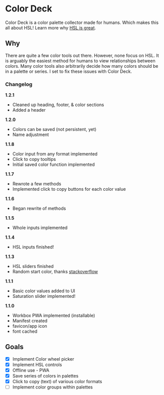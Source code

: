# Color Deck
Color Deck is a color palette collector made for humans. Which makes this all about HSL!
Learn more why [HSL is great](https://github.com/imathis/hsl-picker/).

## Why
There are quite a few color tools out there. However, none focus on HSL. It is arguably the easiest method for humans to view relationships between colors. Many color tools also arbitrarily decide how many colors should be in a palette or series. I set to fix these issues with Color Deck.

### Changelog

**1.2.1**
- Cleaned up heading, footer, & color sections
- Added a header

**1.2.0**
- Colors can be saved (not persistent, yet)
- Name adjustment

**1.1.8**
- Color input from any format implemented
- Click to copy tooltips
- Initial saved color function implemented

**1.1.7**
- Rewrote a few methods
- Implemented click to copy buttons for each color value

**1.1.6**
- Began rewrite of methods

**1.1.5**
- Whole inputs implemented

**1.1.4**
- HSL inputs finished!

**1.1.3**
- HSL sliders finished
- Random start color, thanks [stackoverflow](https://stackoverflow.com/questions/1484506/random-color-generator)

**1.1.1**
- Basic color values added to UI
- Saturation slider implemented!

**1.1.0**
- Workbox PWA implemented (installable)
- Manifest created
- favicon/app icon
- font cached

## Goals

- [x] Implement Color wheel picker
- [x] Implement HSL controls
- [x] Offline use - PWA
- [x] Save series of colors in palettes
- [x] Click to copy (text) of various color formats
- [ ] Implement color groups within palettes

<!-- ### Customizable

- Breakpoint variable - default at 800px.
- Sticky navigation bar available

### How to use
- Demo it on [GitHub](https://obscuredetour.github.io/simply-nav/)
- Play with it on [Codepen](https://codepen.io/obscuredetour/full/XxNWLY/)


Clone or download the repo to build a static website. Or alternatively insert the respective files into your project detailed below.

`standalone_ver.html` has all necessary code within. Alternatively `nav.js` & `nav.css` files and a note of how the respective markup is structured within the `index.html` file and you're set.

Sass files provide for best customizability. -->